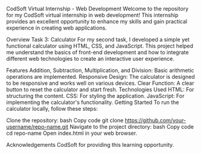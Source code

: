 CodSoft Virtual Internship - Web Development Welcome to the repository for my CodSoft virtual internship in web development! This internship provides an excellent opportunity to enhance my skills and gain practical experience in creating web applications.

Overview Task 3: Calculator For my second task, I developed a simple yet functional calculator using HTML, CSS, and JavaScript. This project helped me understand the basics of front-end development and how to integrate different web technologies to create an interactive user experience.

Features Addition, Subtraction, Multiplication, and Division: Basic arithmetic operations are implemented. Responsive Design: The calculator is designed to be responsive and works well on various devices. Clear Function: A clear button to reset the calculator and start fresh. Technologies Used HTML: For structuring the content. CSS: For styling the application. JavaScript: For implementing the calculator's functionality. Getting Started To run the calculator locally, follow these steps:

Clone the repository: bash Copy code git clone https://github.com/your-username/repo-name.git Navigate to the project directory: bash Copy code cd repo-name Open index.html in your web browser.

Acknowledgements CodSoft for providing this learning opportunity.
